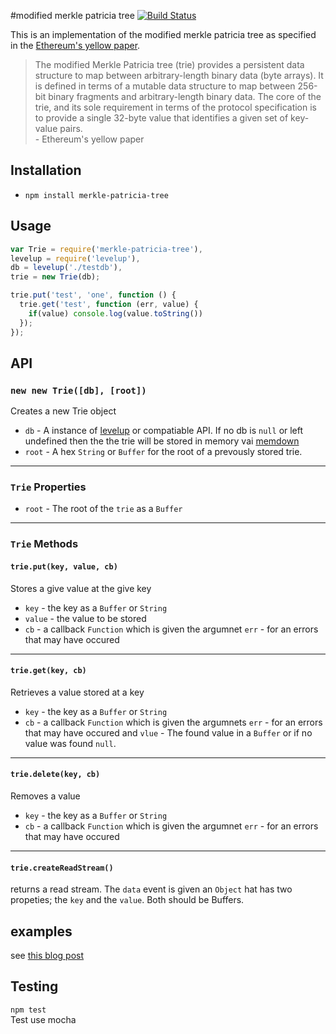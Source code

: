 #modified merkle patricia tree [![Build Status](https://travis-ci.org/wanderer/merkle-patricia-tree.svg?branch=master)](https://travis-ci.org/wanderer/merkle-patricia-tree)
 
This is an implementation of the modified merkle patricia tree as specified in the [Ethereum's yellow paper](http://gavwood.com/Paper.pdf).

> The modified Merkle Patricia tree (trie) provides a persistent data structure to map between arbitrary-length binary data (byte arrays). It is defined in terms of a mutable data structure to map between 256-bit binary fragments and arbitrary-length binary data. The core of the trie, and its sole requirement in terms of the protocol specification is to provide a single 32-byte value that identifies a given set of key-value pairs.   
  \- Ethereum's yellow paper  

## Installation
- `npm install merkle-patricia-tree`

## Usage
```javascript
var Trie = require('merkle-patricia-tree'),
levelup = require('levelup'),
db = levelup('./testdb'),
trie = new Trie(db); 

trie.put('test', 'one', function () {
  trie.get('test', function (err, value) {
    if(value) console.log(value.toString())
  });
});
```

## API
### `new new Trie([db], [root])`
Creates a new Trie object
- `db` -  A instance of [levelup](https://github.com/rvagg/node-levelup/) or compatiable API. If no db is `null` or left undefined then the the trie will be stored in memory vai [memdown](https://github.com/rvagg/memdown)
- `root` - A hex `String` or `Buffer` for the root of a prevously stored trie.

--------------------------------------------------------

### `Trie` Properties
- `root` - The root of the `trie` as a `Buffer` 

--------------------------------------------------------

### `Trie` Methods
#### `trie.put(key, value, cb)`
Stores a give value at the give key
- `key` - the key as a `Buffer` or `String`
- `value` - the value to be stored
- `cb` - a callback `Function` which is given the argumnet `err` - for an errors that may have occured

--------------------------------------------------------

#### `trie.get(key, cb)`
Retrieves a value stored at a key
- `key` - the key as a `Buffer` or `String`
- `cb` - a callback `Function` which is given the argumnets `err` - for an errors that may have occured and `vlue` - The found value in a `Buffer` or if no value was found `null`.

--------------------------------------------------------

#### `trie.delete(key, cb)`
Removes a value
- `key` - the key as a `Buffer` or `String`
- `cb` - a callback `Function` which is given the argumnet `err` - for an errors that may have occured

--------------------------------------------------------

#### `trie.createReadStream()`
returns a read stream. The `data` event is given an `Object` hat has two propeties; the `key` and the `value`. Both should be Buffers.

## examples
see [this blog post](https://wanderer.github.io/ethereum/nodejs/code/2014/05/21/using-ethereums-tries-with-node/)

## Testing
`npm test`  
Test use mocha
